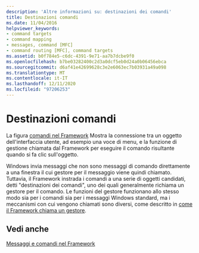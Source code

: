 ```yaml
---
description: 'Altre informazioni su: destinazioni dei comandi'
title: Destinazioni comandi
ms.date: 11/04/2016
helpviewer_keywords:
- command targets
- command mapping
- messages, command [MFC]
- command routing [MFC], command targets
ms.assetid: b0f784e5-c6dc-4391-9e71-aa7b7dcbe9f0
ms.openlocfilehash: b7be03282400c2d3a0dcf5eb0d24a0b06456ebca
ms.sourcegitcommit: d6af41e42699628c3e2e6063ec7b03931a49a098
ms.translationtype: MT
ms.contentlocale: it-IT
ms.lasthandoff: 12/11/2020
ms.locfileid: "97206253"
---
```

# <a name="command-targets"></a>Destinazioni comandi

La figura [comandi nel Framework](user-interface-objects-and-command-ids.md) Mostra la connessione tra un oggetto dell'interfaccia utente, ad esempio una voce di menu, e la funzione di gestione chiamata dal Framework per eseguire il comando risultante quando si fa clic sull'oggetto.

Windows invia messaggi che non sono messaggi di comando direttamente a una finestra il cui gestore per il messaggio viene quindi chiamato. Tuttavia, il Framework instrada i comandi a una serie di oggetti candidati, detti "destinazioni dei comandi", uno dei quali generalmente richiama un gestore per il comando. Le funzioni del gestore funzionano allo stesso modo sia per i comandi sia per i messaggi Windows standard, ma i meccanismi con cui vengono chiamati sono diversi, come descritto in [come il Framework chiama un gestore](how-the-framework-calls-a-handler.md).

## <a name="see-also"></a>Vedi anche

[Messaggi e comandi nel Framework](messages-and-commands-in-the-framework.md)
